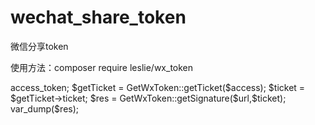 # wechat_share_token
微信分享token

使用方法：composer require leslie/wx_token


<?php

use Leslie\WxToken\GetWxToken;

$appId = "xxxxxxxxxx";
$secret = "xxxxxxxxxxxxxxxxx";
$url = "xxxxxxxxxxxxxxxxxxxxxxxxx";
$timestamp = time();
$nonceStr = GetWxToken::getAccessToken($appId,$secret);
$access = $nonceStr->access_token;
$getTicket = GetWxToken::getTicket($access);
$ticket = $getTicket->ticket;
$res =  GetWxToken::getSignature($url,$ticket);
var_dump($res);



